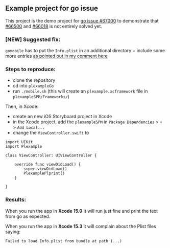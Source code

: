 ## Example project for go issue #

This project is the demo project for [go issue #67000](https://github.com/golang/go/issues/67000) to demonstrate that [#66500](https://github.com/golang/go/issues/66500) and [#66018](https://github.com/golang/go/issues/66018) is not entirely solved yet.

### [NEW] Suggested fix:

`gomobile` has to put the `Info.plist` in an additional directory + include some more entries [as pointed out in my comment here](https://github.com/golang/go/issues/67000#issuecomment-2073399403)

### Steps to reproduce:

- clone the repository
- cd into `plexampleGo`
- run `./mobile.sh` (this will create an `plexample.xcframework` file in `plexampleSPM/Frameworks/`)

Then, in Xcode:
- create an new iOS Storyboard project in Xcode
- in the Xcode project, add the `plexampleSPM` in `Package Dependencies` > `+` > `Add Local...`
- change the `ViewController.swift` to

```
import UIKit
import Plexample

class ViewController: UIViewController {

    override func viewDidLoad() {
        super.viewDidLoad()
        PlexamplePlprint()
    }

}
```

### Results:

When you run the app in **Xcode 15.0** it will run just fine and print the text from go as expected.

When you run the app in **Xcode 15.3** it will complain about the Plist files saying:

`Failed to load Info.plist from bundle at path (...)`